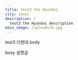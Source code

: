 ```yaml
---
title: test3 the Hyundai
city: seoul
description: |
  test3 the Hyundai description
main_image: /uploads/6.jpg
---
```

test3 더현대 body

bosy 설명글